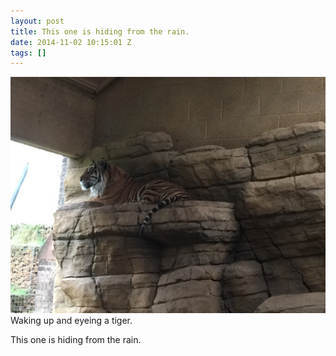 ```yaml
---
layout: post
title: This one is hiding from the rain.
date: 2014-11-02 10:15:01 Z
tags: []
---
```

![](/media/2014/11/101570033492.jpg)
Waking up and eyeing a tiger.

This one is hiding from the rain.
